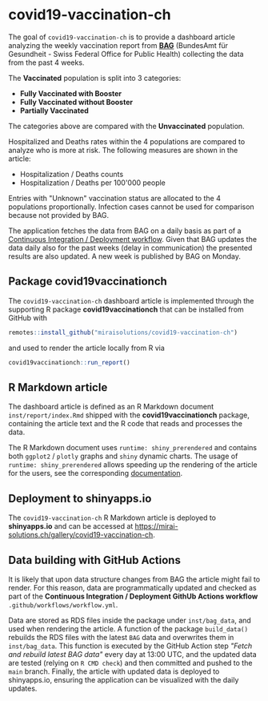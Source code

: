 # covid19-vaccination-ch

The goal of `covid19-vaccination-ch` is to provide a dashboard article
analyzing the weekly vaccination report from [**BAG**](https://www.bag.admin.ch/bag/en/home.html) (BundesAmt für Gesundheit - Swiss Federal Office for Public Health) collecting the data from the past 4 weeks.

The **Vaccinated** population is split into 3 categories:

- **Fully Vaccinated with Booster**
- **Fully Vaccinated without Booster**
- **Partially Vaccinated**

The categories above are compared with the **Unvaccinated** population.

Hospitalized and Deaths rates within the 4 populations are compared to analyze who is more at risk. The following measures are shown in the
article:

- Hospitalization / Deaths counts
- Hospitalization / Deaths per 100'000 people

Entries with "Unknown" vaccination status are allocated to the 4 populations proportionally. Infection cases cannot be used for comparison because not provided by BAG.

The application fetches the data from BAG on a daily basis as part of a [Continuous Integration / Deployment workflow](#data-building-with-github-actions). Given that BAG updates the data daily also for the past weeks (delay in communication) the presented results are also updated. A new week is published by BAG on Monday.

## Package covid19vaccinationch

The `covid19-vaccination-ch` dashboard article is implemented through the supporting R package **covid19vaccinationch** that can be installed from GitHub with

``` r
remotes::install_github("miraisolutions/covid19-vaccination-ch")
```

and used to render the article locally from R via

``` r
covid19vaccinationch::run_report()

```

## R Markdown article

The dashboard article is defined as an R Markdown document `inst/report/index.Rmd` shipped with the **covid19vaccinationch** package, containing the article text and the R code that reads and processes the data.

The R Markdown document uses `runtime: shiny_prerendered` and contains both `ggplot2` / `plotly` graphs and `shiny` dynamic charts. The usage of `runtime: shiny_prerendered` allows speeding up the rendering of the article for the users, see the corresponding [documentation](https://rmarkdown.rstudio.com/authoring_shiny_prerendered.HTML).

## Deployment to shinyapps.io

The `covid19-vaccination-ch` R Markdown article is deployed to **shinyapps.io** and can be accessed at <https://mirai-solutions.ch/gallery/covid19-vaccination-ch>.

## Data building with GitHub Actions

It is likely that upon data structure changes from BAG the article might fail to render. For this reason, data are programmatically updated and checked as part of the **Continuous Integration / Deployment GithUb Actions workflow** `.github/workflows/workflow.yml`.

Data are stored as RDS files inside the package under `inst/bag_data`, and used when rendering the article. A function of the package `build_data()` rebuilds the RDS files with the latest `BAG` data and overwrites them in `inst/bag_data`. This function is executed by the GitHub Action step _"Fetch and rebuild latest BAG data"_ every day at 13:00 UTC, and the updated data are tested (relying on `R CMD check`) and then committed and pushed to the `main` branch. Finally, the article with updated data is deployed to shinyapps.io, ensuring the application can be visualized with the daily updates.
